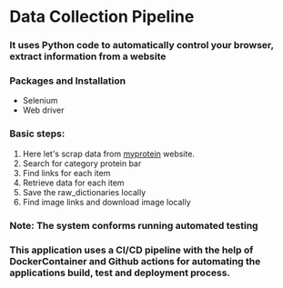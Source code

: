 # Data Collection Pipeline


### It uses Python code to automatically control your browser, extract information from a website

### Packages and Installation
<ul>
<li>Selenium</li>
<li>Web driver</li>
</ul>

### Basic steps:
<ol>
<li>Here let's scrap data from <a href="https://www.myprotein.com/">myprotein</a> website.</li>
<li>Search for category protein bar</li>
<li>Find links for each item</li>
<li>Retrieve data for each item</li>
<li>Save the raw_dictionaries locally </li>
<li>Find image links and download image locally</li>

</ol>


### <b>Note: The system conforms running automated testing</b>
### This application uses a CI/CD pipeline with the help of DockerContainer and Github actions for automating the applications build, test and deployment process.






